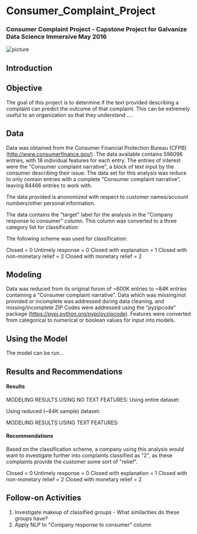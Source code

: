 # Consumer_Complaint_Project
### Consumer Complaint Project - Capstone Project for Galvanize Data Science Immersive May 2016

![picture](img/)

## Introduction




## Objective
The goal of this project is to determine if the text provided describing a complaint can predict the outcome of that complaint.  This can be extremely useful to an organization so that they understand ....


## Data
Data was obtained from the Consumer Financial Protection Bureau (CFPB) (http://www.consumerfinance.gov/).  The data available contains 596096 entries, with 18 individual features for each entry.  The entries of interest were the "Consumer complaint narrative", a block of text input by the consumer describing their issue.  The data set for this analysis was reduce to only contain entries with a complete "Consumer complaint narrative", leaving 84466 entries to work with.  

The data provided is anonomized with respect to customer names/account numbers/other personal information.  

The data contains the "target" label for the analysis in the "Company response to consumer" column.  This column was converted to a three category list for classification:

The following scheme was used for classification:

Closed = 0
Untimely response = 0
Closed with explanation = 1
Closed with non-monetary relief = 2
Closed with monetary relief = 2

## Modeling
Data was reduced from its original forom of ~600K entries to ~84K entries containing a "Consumer complaint narrative".  Data which was missing/not provided or incomplete was addressed during data cleaning, and missing/incomplete ZIP Codes were addressed using the "pyzipcode" package (https://pypi.python.org/pypi/pyzipcode).  Features were converted from categorical to numerical or boolean values for input into models.


## Using the Model
The model can be run...


## Results and Recommendations
#### Results
MODELING RESULTS USING NO TEXT FEATURES:
Using entire dataset:

Using reduced (~84K sample) dataset:

MODELING RESULTS USING TEXT FEATURES:


#### Recommendations
Based on the classification scheme, a company using this analysis would want to investigate further into complaints classified as "2", as these complaints provide the customer some sort of "relief".

Closed = 0
Untimely response = 0
Closed with explanation = 1
Closed with non-monetary relief = 2
Closed with monetary relief = 2

## Follow-on Activities
1. Investigate makeup of classified groups - What similarities do these groups have?
2. Apply NLP to "Company response to consumer" column
